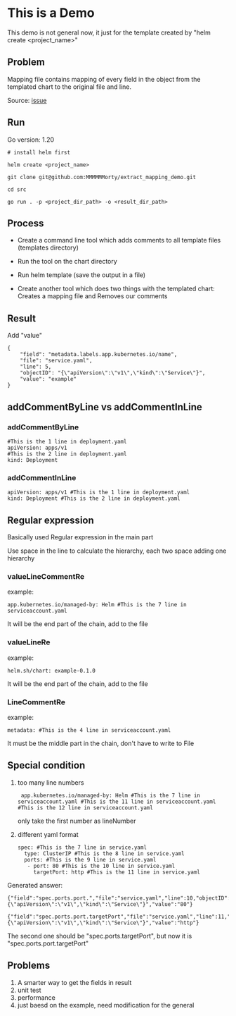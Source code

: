 # This is a Demo

This demo is not general now, it just for the template created by "helm create <project_name>"

## Problem

Mapping file contains mapping of every field in the object from the templated chart to the original file and line.

Source: [issue](https://github.com/helm/helm/issues/11552)

## Run

Go version: 1.20

    # install helm first

    helm create <project_name>

    git clone git@github.com:MMMMMMorty/extract_mapping_demo.git

    cd src

    go run . -p <project_dir_path> -o <result_dir_path>

## Process

- Create a command line tool which adds comments to all template files (templates directory)

- Run the tool on the chart directory
  
- Run helm template (save the output in a file)

- Create another tool which does two things with the templated chart: Creates a mapping file and Removes our comments

## Result

Add "value"

    {
        "field": "metadata.labels.app.kubernetes.io/name",
        "file": "service.yaml",
        "line": 5,
        "objectID": "{\"apiVersion\":\"v1\",\"kind\":\"Service\"}",
        "value": "example"
    }

## addCommentByLine vs addCommentInLine

### addCommentByLine

    #This is the 1 line in deployment.yaml
    apiVersion: apps/v1
    #This is the 2 line in deployment.yaml
    kind: Deployment

### addCommentInLine

    apiVersion: apps/v1 #This is the 1 line in deployment.yaml
    kind: Deployment #This is the 2 line in deployment.yaml

## Regular expression

Basically used Regular expression in the main part

Use space in the line to calculate the hierarchy, each two space adding one hierarchy

### valueLineCommentRe

example:

    app.kubernetes.io/managed-by: Helm #This is the 7 line in serviceaccount.yaml

It will be the end part of the chain, add to the file

### valueLineRe

example:

    helm.sh/chart: example-0.1.0

It will be the end part of the chain, add to the file

### LineCommentRe

example:

    metadata: #This is the 4 line in serviceaccount.yaml

It must be the middle part in the chain, don't have to write to File

## Special condition

1. too many line numbers

        app.kubernetes.io/managed-by: Helm #This is the 7 line in serviceaccount.yaml #This is the 11 line in serviceaccount.yaml #This is the 12 line in serviceaccount.yaml

    only take the first number as lineNumber

2. different yaml format

       spec: #This is the 7 line in service.yaml
         type: ClusterIP #This is the 8 line in service.yaml
         ports: #This is the 9 line in service.yaml
          - port: 80 #This is the 10 line in service.yaml
            targetPort: http #This is the 11 line in service.yaml

Generated answer:

    {"field":"spec.ports.port.","file":"service.yaml","line":10,"objectID":"{\"apiVersion\":\"v1\",\"kind\":\"Service\"}","value":"80"}

    {"field":"spec.ports.port.targetPort","file":"service.yaml","line":11,"objectID":"{\"apiVersion\":\"v1\",\"kind\":\"Service\"}","value":"http"}

The second one should be "spec.ports.targetPort", but now it is "spec.ports.port.targetPort"

## Problems

1. A smarter way to get the fields in result
2. unit test
3. performance
4. just baesd on the example, need modification for the general

